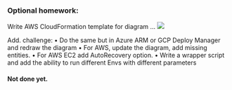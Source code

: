 ### Optional homework:
Write AWS CloudFormation template for diagram
...
![](https://i.imgur.com/0p70xP7.png[/img])

Add. challenge:
• Do the same but in Azure ARM or GCP Deploy Manager and redraw the diagram
• For AWS, update the diagram, add missing entities.
• For AWS EC2 add AutoRecovery option.
• Write a wrapper script and add the ability to run different Envs with different parameters

#### Not done yet.
